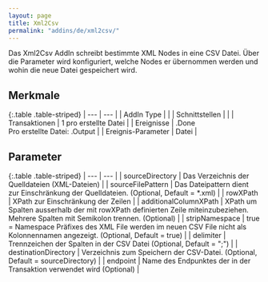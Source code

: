 ```yaml
---
layout: page
title: Xml2Csv
permalink: "addins/de/xml2csv/"
---
```


Das Xml2Csv AddIn schreibt bestimmte XML Nodes in eine CSV Datei. Über die Parameter wird konfiguriert, welche Nodes er übernommen werden und wohin die neue Datei gespeichert wird.

## Merkmale

{:.table .table-striped}
| --- | --- |
| AddIn Type |  |
| Schnittstellen |  |
| Transaktionen | 1 pro erstellte Datei |
| Ereignisse | <Instanz>.Done<br />Pro erstellte Datei: <Instanz>.Output |
| Ereignis-Parameter | Datei |


## Parameter

{:.table .table-striped}
| --- | --- |
| sourceDirectory | Das Verzeichnis der Quelldateien (XML-Dateien) |
| sourceFilePattern | Das Dateipattern dient zur Einschränkung der Quelldateien. (Optional, Default = *.xml) |
| rowXPath | XPath zur Einschränkung der Zeilen |
| additionalColumnXPath | XPath um Spalten ausserhalb der mit rowXPath definierten Zeile miteinzubeziehen. Mehrere Spalten mit Semikolon trennen. (Optional) |
| stripNamespace | true = Namespace Präfixes des XML File werden im neuen CSV File nicht als Kolonnennamen angezeigt. (Optional, Default = true) |
| delimiter | Trennzeichen der Spalten in der CSV Datei (Optional, Default = ";") |
| destinationDirectory | Verzeichnis zum Speichern der CSV-Datei. (Optional, Default = sourceDirectory) |
| endpoint | Name des Endpunktes der in der Transaktion verwendet wird (Optional) |

<!-- 
## Anwendungsbeispiele 

ToDo
-->
